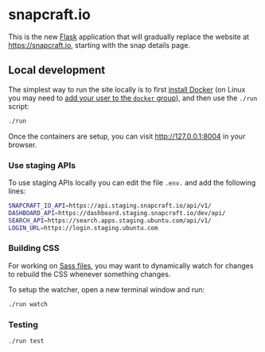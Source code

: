 # snapcraft.io

This is the new [Flask](http://flask.pocoo.org/) application that will gradually replace the website at https://snapcraft.io, starting with the snap details page.

## Local development

The simplest way to run the site locally is to first [install Docker](https://docs.docker.com/engine/installation/) (on Linux you may need to [add your user to the `docker` group](https://docs.docker.com/engine/installation/linux/linux-postinstall/)), and then use the `./run` script:

``` bash
./run
```

Once the containers are setup, you can visit <http://127.0.0.1:8004> in your browser.

### Use staging APIs

To use staging APIs locally you can edit the file `.env.` and add the following lines:

```bash
SNAPCRAFT_IO_API=https://api.staging.snapcraft.io/api/v1/
DASHBOARD_API=https://dashboard.staging.snapcraft.io/dev/api/
SEARCH_API=https://search.apps.staging.ubuntu.com/api/v1/
LOGIN_URL=https://login.staging.ubuntu.com
```

### Building CSS

For working on [Sass files](static/css), you may want to dynamically watch for changes to rebuild the CSS whenever something changes.

To setup the watcher, open a new terminal window and run:

``` bash
./run watch
```

### Testing

``` bash
./run test
```

